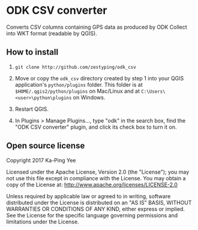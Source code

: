 # ODK CSV converter

Converts CSV columns containing GPS data as produced by ODK Collect
into WKT format (readable by QGIS).

## How to install

1. `git clone http://github.com/zestyping/odk_csv`

2. Move or copy the `odk_csv` directory created by step 1 into your QGIS application's `python/plugins` folder.  This folder is at `$HOME/.qgis2/python/plugins` on Mac/Linux and at `C:\Users\<user>\python\plugins` on Windows.

3. Restart QGIS.

4. In Plugins > Manage Plugins..., type "odk" in the search box, find the "ODK CSV converter" plugin, and click its check box to turn it on.

## Open source license

Copyright 2017 Ka-Ping Yee

Licensed under the Apache License, Version 2.0 (the "License"); you may not
use this file except in compliance with the License.  You may obtain a copy
of the License at: http://www.apache.org/licenses/LICENSE-2.0

Unless required by applicable law or agreed to in writing, software distributed
under the License is distributed on an "AS IS" BASIS, WITHOUT WARRANTIES OR
CONDITIONS OF ANY KIND, either express or implied.  See the License for the
specific language governing permissions and limitations under the License.

